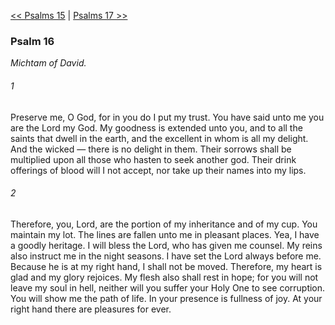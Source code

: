 [<< Psalms 15](Psalms%2015.md)  |  [Psalms 17 >>](Psalms%2017.md)

### Psalm 16

*Michtam of David.*

###### 1
Preserve me, O God, for in you do I put my trust. You have said unto me you are the Lord my God. My goodness is extended unto you, and to all the saints that dwell in the earth, and the excellent in whom is all my delight. And the wicked — there is no delight in them. Their sorrows shall be multiplied upon all those who hasten to seek another god. Their drink offerings of blood will I not accept, nor take up their names into my lips.

###### 2
Therefore, you, Lord, are the portion of my inheritance and of my cup. You maintain my lot. The lines are fallen unto me in pleasant places. Yea, I have a goodly heritage. I will bless the Lord, who has given me counsel. My reins also instruct me in the night seasons. I have set the Lord always before me. Because he is at my right hand, I shall not be moved. Therefore, my heart is glad and my glory rejoices. My flesh also shall rest in hope; for you will not leave my soul in hell, neither will you suffer your Holy One to see corruption. You will show me the path of life. In your presence is fullness of joy. At your right hand there are pleasures for ever.